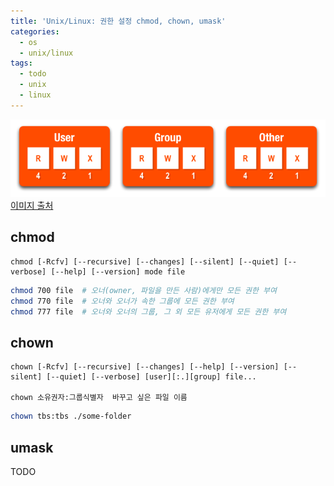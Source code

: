 ```yaml
---
title: 'Unix/Linux: 권한 설정 chmod, chown, umask'
categories:
  - os
  - unix/linux
tags:
  - todo
  - unix
  - linux
---
```


![](/images/Unix-Linux-권한-설정-chmod-chown-umask-image.png)
[이미지 출처](http://endlessgeek.com/2014/02/chmod-explained-linux-file-permissions)

## chmod
```
chmod [-Rcfv] [--recursive] [--changes] [--silent] [--quiet] [--verbose] [--help] [--version] mode file
```
```bash
chmod 700 file  # 오너(owner, 파일을 만든 사람)에게만 모든 권한 부여
chmod 770 file  # 오너와 오너가 속한 그룹에 모든 권한 부여
chmod 777 file  # 오너와 오너의 그룹, 그 외 모든 유저에게 모든 권한 부여
```

## chown
```
chown [-Rcfv] [--recursive] [--changes] [--help] [--version] [--silent] [--quiet] [--verbose] [user][:.][group] file...

chown 소유권자:그룹식별자  바꾸고 싶은 파일 이름
```
```bash
chown tbs:tbs ./some-folder

```

## umask
TODO
